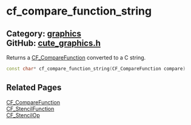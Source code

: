 [](../header.md ':include')

# cf_compare_function_string

Category: [graphics](/api_reference?id=graphics)  
GitHub: [cute_graphics.h](https://github.com/RandyGaul/cute_framework/blob/master/include/cute_graphics.h)  
---

Returns a [CF_CompareFunction](/graphics/cf_comparefunction.md) converted to a C string.

```cpp
const char* cf_compare_function_string(CF_CompareFunction compare)
```

## Related Pages

[CF_CompareFunction](/graphics/cf_comparefunction.md)  
[CF_StencilFunction](/graphics/cf_stencilfunction.md)  
[CF_StencilOp](/graphics/cf_stencilop.md)  
